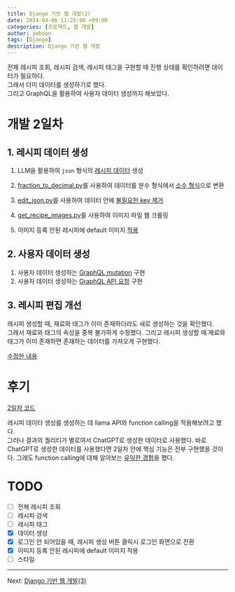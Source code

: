 ```yaml
---
title: Django 기반 웹 개발(2)
date: 2024-04-06 11:25:00 +09:00
categories: [프로젝트, 웹 개발]
author: yehoon
tags: [Django]
description: Django 기반 웹 개발
---
```


전체 레시피 조회, 레시피 검색, 레시피 태그을 구현할 때 진행 상태를 확인하려면 데이터가 필요하다.  
그래서 더미 데이터를 생성하기로 했다.  
그리고 GraphQL을 활용하여 사용자 데이터 생성까지 해보았다.

# 개발 2일차
## 1. 레시피 데이터 생성
1. LLM을 활용하여 `json` 형식의 [레시피 데이터](https://github.com/yehoon17/recipe_management_system/blob/master/data/recipes_fraction.json) 생성  

2. [fraction_to_decimal.py](https://github.com/yehoon17/recipe_management_system/blob/master/data/fraction_to_decimal.py)를 사용하여 데이터를 분수 형식에서 [소수 형식](https://github.com/yehoon17/recipe_management_system/blob/master/data/recipes.json)으로 변환

3. [edit_json.py](https://github.com/yehoon17/recipe_management_system/blob/master/data/edit_json.py)를 사용하여 데이터 안에 [불필요한 key 제거](https://github.com/yehoon17/recipe_management_system/blob/master/data/updated_recipes.json)

4. [get_recipe_images.py](https://github.com/yehoon17/recipe_management_system/blob/master/data/get_recipe_images.py)를 사용하여 이미지 파일 웹 크롤링

5. 이미지 등록 안된 레시피에 default 이미지 [적용](https://github.com/yehoon17/recipe_management_system/commit/fac4556c41b84bfb2a2bdf69f587470658d59a88)

## 2. 사용자 데이터 생성
1. 사용자 데이터 생성하는 [GraphQL mutation](https://github.com/yehoon17/recipe_management_system/commit/e2035047f55e9ff3f769947a6251fef07e79220f) 구현
2. 사용자 데이터 생성하는 [GraphQL API 요청](https://github.com/yehoon17/recipe_management_system/commit/92651bc5e4372c61c9d5148ba82bce59c96fe2fa) 구현



## 3. 레시피 편집 개선
레시피 생성할 때, 재료와 태그가 이미 존재하더라도 새로 생성하는 것을 확인했다.  
그래서 재료와 태그의 속성을 중복 불가하게 수정했다.
그리고 레시피 생성할 때 재료와 태그가 이미 존재하면 존재하는 데이터를 가져오게 구현했다.   

[수정한 내용](https://github.com/yehoon17/recipe_management_system/commit/0483f6b6015dd31c90564d0983cd8dfbcc5964f2)
   

# 후기
[2일차 코드](https://github.com/yehoon17/recipe_management_system/tree/e976d63ad7bd29bbef95149306d6c210c56d61f2)

레시피 데이터 생성를 생성하는 데 llama API와 function calling을 적용해보려고 했다.  
그러나 결과의 퀄리티가 별로여서 ChatGPT로 생성한 데이터로 사용했다. 
바로 ChatGPT로 생성한 데이터를 사용했다면 2일차 안에 핵심 기능은 전부 구현했을 것이다.
그래도 function calling에 대해 알아보는 [유익한 경험](https://github.com/yehoon17/recipe_management_system/blob/llama_api/data_generation/llama_api/api_test.ipynb)을 했다.


# TODO
 - [ ] 전체 레시피 조회
 - [ ] 레시피 검색
 - [ ] 레시피 태그
 - [x] 데이터 생성
 - [x] 로그인 안 되어있을 때, 레시피 생성 버튼 클릭시 로그인 화면으로 전환
 - [x] 이미지 등록 안된 레시피에 default 이미지 적용
 - [ ] 스타일 

---

Next: [Django 기반 웹 개발(3)](https://yehoon17.github.io/posts/django_web_dev_3/)



